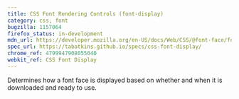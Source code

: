```yaml
---
title: CSS Font Rendering Controls (font-display)
category: css, font
bugzilla: 1157064
firefox_status: in-development
mdn_url: https://developer.mozilla.org/en-US/docs/Web/CSS/@font-face/font-display
spec_url: https://tabatkins.github.io/specs/css-font-display/
chrome_ref: 4799947908055040
webkit_ref: CSS Font Display
---
```


Determines how a font face is displayed based on whether and when it is downloaded and ready to use.
